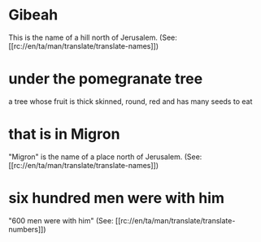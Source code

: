 # Gibeah

This is the name of a hill north of Jerusalem. (See: [[rc://en/ta/man/translate/translate-names]])

# under the pomegranate tree

a tree whose fruit is thick skinned, round, red and has many seeds to eat

# that is in Migron

"Migron" is the name of a place north of Jerusalem. (See: [[rc://en/ta/man/translate/translate-names]])

# six hundred men were with him

"600 men were with him" (See: [[rc://en/ta/man/translate/translate-numbers]])

